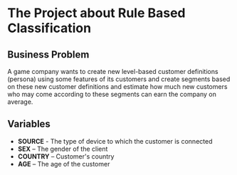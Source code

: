 # The Project about Rule Based Classification

## Business Problem

A game company wants to create new level-based customer definitions (persona) using some features of its customers and create segments based on these new customer definitions and estimate how much new customers who may come according to these segments can earn the company on average.

## Variables

* **SOURCE** - The type of device to which the customer is connected
* **SEX** – The gender of the client
* **COUNTRY** – Customer's country
* **AGE** – The age of the customer


